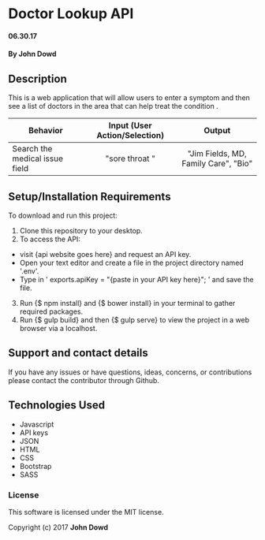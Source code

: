 # Doctor Lookup API

#### 06.30.17

#### **By John Dowd**

## Description

This is a web application that will allow users to enter a symptom and then see a list of doctors in the area that can help treat the condition .

|Behavior| Input (User Action/Selection) |Output|
|---|:---:|:---:|
|Search the medical issue field |"sore throat "|"Jim Fields, MD, Family Care", "Bio" |

## Setup/Installation Requirements

To download and run this project:
1. Clone this repository to your desktop.
2. To access the API:
  * visit {api website goes here} and request an API key.
  * Open your text editor and create a file in the project directory named '.env'.
  * Type in ' exports.apiKey = "{paste in your API key here}"; ' and save the file.
3. Run {$ npm install} and {$ bower install} in your terminal to gather required packages.
4. Run {$ gulp build} and then {$ gulp serve} to view the project in a web browser via a localhost.

## Support and contact details

If you have any issues or have questions, ideas, concerns, or contributions please contact the contributor through Github.

## Technologies Used

* Javascript
* API keys
* JSON
* HTML
* CSS
* Bootstrap
* SASS

### License
This software is licensed under the MIT license.

Copyright (c) 2017 **John Dowd**

